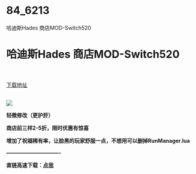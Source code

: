 # 84_6213
哈迪斯Hades 商店MOD-Switch520
# 哈迪斯Hades 商店MOD-Switch520
 <br/></br>
[下载地址](https://www.switch520.cc/article/6213 "下载地址")
<br/></br>

<p><span><strong><img src="https://www.switch520.cc/muke_img/upload_art_editor_20200918-1_891fb070293ceee0131f9f12c534e52c.jpg"></strong></span></p>
<p></p>
<p><span><strong>轻微修改（更护肝）</strong></span></p>
<p><span><strong>商店前三样2-5折，限时优惠有惊喜</strong></span></p>
<p><span><strong>增加了祝福稀有率，让脸黑的玩家舒服一点，不想用可以删掉RunManager.lua</strong></span></p>
<p><span><strong>——————————-</strong></span></p>
<p><span><strong>直链高速下载：</strong></span><a href="https://lucky-unit-a0b2.iswitch520.workers.dev/哈迪斯护肝MOD%2520(1).zip" target="_self" rel="noopener noreferrer"><span><strong>点我</strong></span></a></p>
